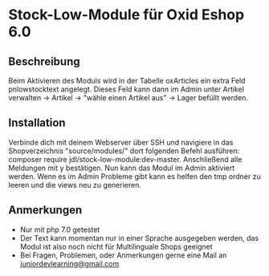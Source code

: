 # Stock-Low-Module für Oxid Eshop 6.0

## Beschreibung
Beim Aktivieren des Moduls wird in der Tabelle oxArticles ein extra Feld pnlowstocktext angelegt. Dieses Feld kann dann im Admin unter Artikel verwalten -> Artikel -> "wähle einen Artikel aus" -> Lager befüllt werden.


## Installation

Verbinde dich mit deinem Webserver über SSH und navigiere in das Shopverzeichnis "source/modules/" dort folgenden Befehl ausführen: composer require jdl/stock-low-module:dev-master. 
Anschließend alle Meldungen mit y bestätigen. Nun kann das Modul im Admin aktiviert werden. Wenn es im Admin Probleme gibt kann es helfen den tmp ordner zu leeren und die views neu zu generieren.


## Anmerkungen
- Nur mit php 7.0 getestet
- Der Text kann momentan nur in einer Sprache ausgegeben werden, das Modul ist also noch nicht für Multilinguale Shops geeignet
- Bei Fragen, Problemen, oder Anmerkungen gerne eine Mail an juniordevlearning@gmail.com


